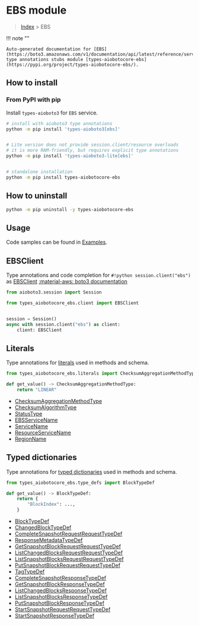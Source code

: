 # EBS module

> [Index](../README.md) > EBS


!!! note ""

    Auto-generated documentation for [EBS](https://boto3.amazonaws.com/v1/documentation/api/latest/reference/services/ebs.html#EBS)
    type annotations stubs module [types-aiobotocore-ebs](https://pypi.org/project/types-aiobotocore-ebs/).

## How to install



### From PyPI with pip

Install `types-aioboto3` for `EBS` service.

```bash
# install with aioboto3 type annotations
python -m pip install 'types-aioboto3[ebs]'


# Lite version does not provide session.client/resource overloads
# it is more RAM-friendly, but requires explicit type annotations
python -m pip install 'types-aioboto3-lite[ebs]'


# standalone installation
python -m pip install types-aiobotocore-ebs
```



## How to uninstall

```bash
python -m pip uninstall -y types-aiobotocore-ebs
```

## Usage

Code samples can be found in [Examples](./usage.md).

## EBSClient

Type annotations and code completion for  `#!python session.client("ebs")` as [EBSClient](./client.md)
[:material-aws: boto3 documentation](https://boto3.amazonaws.com/v1/documentation/api/latest/reference/services/ebs.html#EBS.Client)

```python title="Usage example"
from aioboto3.session import Session

from types_aiobotocore_ebs.client import EBSClient


session = Session()
async with session.client("ebs") as client:
    client: EBSClient
```








## Literals

Type annotations for [literals](./literals.md) used in methods and schema.

```python title="Usage example"
from types_aiobotocore_ebs.literals import ChecksumAggregationMethodType

def get_value() -> ChecksumAggregationMethodType:
    return "LINEAR"
```

- [ChecksumAggregationMethodType](./literals.md#checksumaggregationmethodtype)
- [ChecksumAlgorithmType](./literals.md#checksumalgorithmtype)
- [StatusType](./literals.md#statustype)
- [EBSServiceName](./literals.md#ebsservicename)
- [ServiceName](./literals.md#servicename)
- [ResourceServiceName](./literals.md#resourceservicename)
- [RegionName](./literals.md#regionname)




## Typed dictionaries

Type annotations for [typed dictionaries](./type_defs.md) used in methods and schema.

```python title="Usage example"
from types_aiobotocore_ebs.type_defs import BlockTypeDef

def get_value() -> BlockTypeDef:
    return {
        "BlockIndex": ...,
    }
```

- [BlockTypeDef](./type_defs.md#blocktypedef)
- [ChangedBlockTypeDef](./type_defs.md#changedblocktypedef)
- [CompleteSnapshotRequestRequestTypeDef](./type_defs.md#completesnapshotrequestrequesttypedef)
- [ResponseMetadataTypeDef](./type_defs.md#responsemetadatatypedef)
- [GetSnapshotBlockRequestRequestTypeDef](./type_defs.md#getsnapshotblockrequestrequesttypedef)
- [ListChangedBlocksRequestRequestTypeDef](./type_defs.md#listchangedblocksrequestrequesttypedef)
- [ListSnapshotBlocksRequestRequestTypeDef](./type_defs.md#listsnapshotblocksrequestrequesttypedef)
- [PutSnapshotBlockRequestRequestTypeDef](./type_defs.md#putsnapshotblockrequestrequesttypedef)
- [TagTypeDef](./type_defs.md#tagtypedef)
- [CompleteSnapshotResponseTypeDef](./type_defs.md#completesnapshotresponsetypedef)
- [GetSnapshotBlockResponseTypeDef](./type_defs.md#getsnapshotblockresponsetypedef)
- [ListChangedBlocksResponseTypeDef](./type_defs.md#listchangedblocksresponsetypedef)
- [ListSnapshotBlocksResponseTypeDef](./type_defs.md#listsnapshotblocksresponsetypedef)
- [PutSnapshotBlockResponseTypeDef](./type_defs.md#putsnapshotblockresponsetypedef)
- [StartSnapshotRequestRequestTypeDef](./type_defs.md#startsnapshotrequestrequesttypedef)
- [StartSnapshotResponseTypeDef](./type_defs.md#startsnapshotresponsetypedef)

